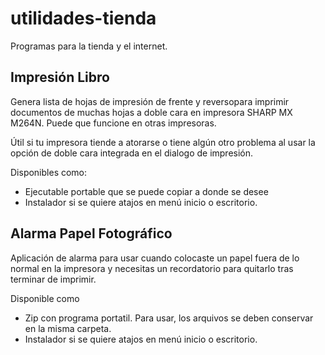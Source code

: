 # utilidades-tienda
Programas para la tienda y el internet.


## Impresión Libro

Genera lista de hojas de impresión de frente y reversopara imprimir documentos de muchas hojas a doble cara en impresora SHARP MX M264N. Puede que funcione en otras impresoras.

Útil si tu impresora tiende a atorarse o tiene algún otro problema al usar la opción de doble cara integrada en el dialogo de impresión.

Disponibles como:

- Ejecutable portable que se puede copiar a donde se desee
- Instalador si se quiere atajos en menú inicio o escritorio.

## Alarma Papel Fotográfico

Aplicación de alarma para usar cuando colocaste un papel fuera de lo normal en la impresora y necesitas un recordatorio para quitarlo tras terminar de imprimir.

Disponible como

- Zip con programa portatil. Para usar, los arquivos se deben conservar en la misma carpeta.
- Instalador si se quiere atajos en menú inicio o escritorio.

